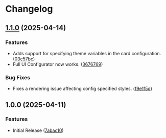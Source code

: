 # Changelog

## [1.1.0](https://github.com/clarinetJWD/bolder-container-card/compare/v1.0.0...v1.1.0) (2025-04-14)


### Features

* Adds support for specifying theme variables in the card configuration. ([03c57bc](https://github.com/clarinetJWD/bolder-container-card/commit/03c57bcd4d0e4ec2e542a09bef393a90573e64f0))
* Full UI Configurator now works. ([3676769](https://github.com/clarinetJWD/bolder-container-card/commit/3676769b7f2920da36bf0cce3f2cb3ffcda92568))


### Bug Fixes

* Fixes a rendering issue affecting config specified styles. ([f9e1f5d](https://github.com/clarinetJWD/bolder-container-card/commit/f9e1f5d1ea0c97f0ca7c5a05c4649b7b0e29abee))

## 1.0.0 (2025-04-11)


### Features

* Initial Release ([7abac10](https://github.com/clarinetJWD/bolder-container-card/commit/7abac107e16ab1f68c66dd84fcf4a87c0da64cbb))
